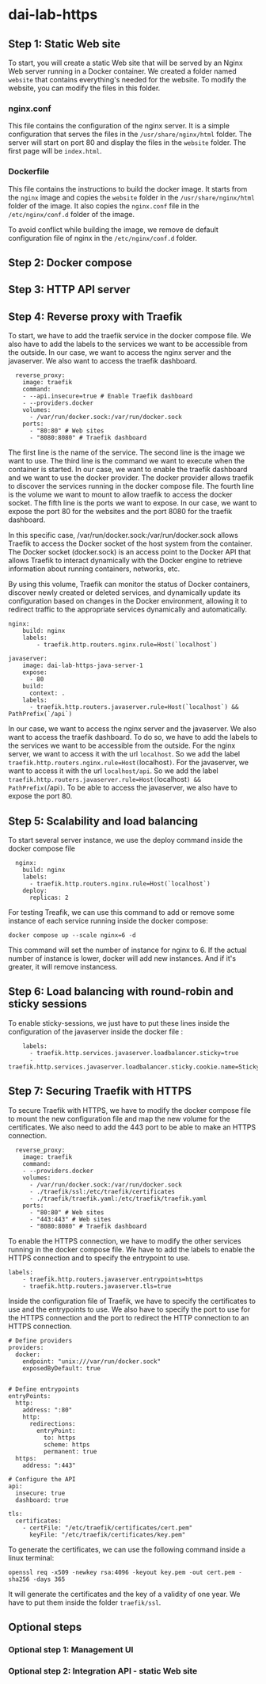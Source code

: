 # dai-lab-https

## Step 1: Static Web site

To start, you will create a static Web site that will be served by an Nginx Web server running in a Docker container.
We created a folder named `website` that contains everything's needed for the website. To modify the website, you can
modify the files in this folder.

### nginx.conf

This file contains the configuration of the nginx server. It is a simple configuration that serves the files in the
`/usr/share/nginx/html` folder. The server will start on port 80 and display the files in the `website` folder. The
first page will
be `index.html`.

### Dockerfile

This file contains the instructions to build the docker image. It starts from the `nginx` image and copies the `website`
folder
in the `/usr/share/nginx/html` folder of the image. It also copies the `nginx.conf` file in the `/etc/nginx/conf.d`
folder of the
image.

To avoid conflict while building the image, we remove de default configuration file of nginx in the `/etc/nginx/conf.d`
folder.

## Step 2: Docker compose

## Step 3: HTTP API server

## Step 4: Reverse proxy with Traefik

To start, we have to add the traefik service in the docker compose file. We also have to add the labels to the services
we want to be accessible from the outside. In our case, we want to access the nginx server and the javaserver. We also
want to access the traefik dashboard.

```
  reverse_proxy:
    image: traefik
    command:
    - --api.insecure=true # Enable Traefik dashboard
    - --providers.docker
    volumes:
      - /var/run/docker.sock:/var/run/docker.sock
    ports:
      - "80:80" # Web sites
      - "8080:8080" # Traefik dashboard
```

The first line is the name of the service. The second line is the image we want to use. The third line is the command
we want to execute when the container is started. In our case, we want to enable the traefik dashboard and we want to
use the docker provider. The docker provider allows traefik to discover the services running in the docker compose file.
The fourth line is the volume we want to mount to allow traefik to access the docker socket. The fifth line is the ports
we want to expose. In our case, we want to expose the port 80 for the websites and the port 8080 for the traefik
dashboard.

In this specific case, /var/run/docker.sock:/var/run/docker.sock allows Traefik to access the Docker socket of the host
system from the container. The Docker socket (docker.sock) is an access point to the Docker API that allows Traefik to
interact dynamically with the Docker engine to retrieve information about running containers, networks, etc.

By using this volume, Traefik can monitor the status of Docker containers, discover newly created or deleted services,
and dynamically update its configuration based on changes in the Docker environment, allowing it to redirect traffic to
the appropriate services dynamically and automatically.

```
nginx:
    build: nginx
    labels:
        - traefik.http.routers.nginx.rule=Host(`localhost`)
        
javaserver:
    image: dai-lab-https-java-server-1
    expose:
      - 80
    build:
      context: .
    labels:
      - traefik.http.routers.javaserver.rule=Host(`localhost`) && PathPrefix(`/api`)
```

In our case, we want to access the nginx server and the javaserver. We also want to access the traefik dashboard. To do
so, we have to add the labels to the services we want to be accessible from the outside. For the nginx server, we want
to access it with the url `localhost`. So we add the label `traefik.http.routers.nginx.rule=Host(`localhost`)`. For the
javaserver, we want to access it with the url `localhost/api`. So we add the label 
`traefik.http.routers.javaserver.rule=Host(`localhost`) && PathPrefix(`/api`)`. To be able to access the javaserver, we
also have to expose the port 80.


## Step 5: Scalability and load balancing

To start several server instance, we use the deploy command inside the docker compose file

```
  nginx:
    build: nginx
    labels:
      - traefik.http.routers.nginx.rule=Host(`localhost`)
    deploy:
      replicas: 2
```

For testing Treafik, we can use this command to add or remove some instance of each service running inside the docker
compose:

```
docker compose up --scale nginx=6 -d
```

This command will set the number of instance for nginx to 6. If the actual number of instance is lower, docker will add
new instances. And if it's greater, it will remove instancess.

## Step 6: Load balancing with round-robin and sticky sessions

To enable sticky-sessions, we just have to put these lines inside the configuration of the javaserver inside the docker
file :

```
    labels:
      - traefik.http.services.javaserver.loadbalancer.sticky=true
      - traefik.http.services.javaserver.loadbalancer.sticky.cookie.name=StickyCookie
```

## Step 7: Securing Traefik with HTTPS

To secure Traefik with HTTPS, we have to modify the docker compose file to mount the new configuration file and map the
new volume for the certificates. We also need to add the 443 port to be able to make an HTTPS connection.


```
  reverse_proxy:
    image: traefik
    command:
    - --providers.docker
    volumes:
      - /var/run/docker.sock:/var/run/docker.sock
      - ./traefik/ssl:/etc/traefik/certificates
      - ./traefik/traefik.yaml:/etc/traefik/traefik.yaml
    ports:
      - "80:80" # Web sites
      - "443:443" # Web sites
      - "8080:8080" # Traefik dashboard
```

To enable the HTTPS connection, we have to modify the other services running in the docker compose file. We have to add
the labels to enable the HTTPS connection and to specify the entrypoint to use.
```
labels:
    - traefik.http.routers.javaserver.entrypoints=https
    - traefik.http.routers.javaserver.tls=true
```
Inside the configuration file of Traefik, we have to specify the certificates to use and the entrypoints to use. We also
have to specify the port to use for the HTTPS connection and the port to redirect the HTTP connection to an HTTPS connection.

```
# Define providers
providers:
  docker:
    endpoint: "unix:///var/run/docker.sock"
    exposedByDefault: true


# Define entrypoints
entryPoints:
  http:
    address: ":80"
    http:
      redirections:
        entryPoint:
          to: https
          scheme: https
          permanent: true
  https:
    address: ":443"

# Configure the API
api:
  insecure: true
  dashboard: true

tls:
  certificates:
    - certFile: "/etc/traefik/certificates/cert.pem"
      keyFile: "/etc/traefik/certificates/key.pem"
```

To generate the certificates, we can use the following command inside a linux terminal:
```
openssl req -x509 -newkey rsa:4096 -keyout key.pem -out cert.pem -sha256 -days 365
```
It will generate the certificates and the key of a validity of one year. We have to put them inside the folder `traefik/ssl`.

## Optional steps

### Optional step 1: Management UI


### Optional step 2: Integration API - static Web site
